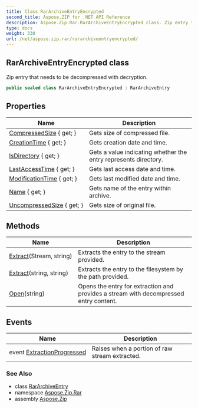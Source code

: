```yaml
---
title: Class RarArchiveEntryEncrypted
second_title: Aspose.ZIP for .NET API Reference
description: Aspose.Zip.Rar.RarArchiveEntryEncrypted class. Zip entry that needs to be decompressed with decryption
type: docs
weight: 330
url: /net/aspose.zip.rar/rararchiveentryencrypted/
---
```

## RarArchiveEntryEncrypted class

Zip entry that needs to be decompressed with decryption.

```csharp
public sealed class RarArchiveEntryEncrypted : RarArchiveEntry
```

## Properties

| Name | Description |
| --- | --- |
| [CompressedSize](../../aspose.zip.rar/rararchiveentry/compressedsize/) { get; } | Gets size of compressed file. |
| [CreationTime](../../aspose.zip.rar/rararchiveentry/creationtime/) { get; } | Gets creation date and time. |
| [IsDirectory](../../aspose.zip.rar/rararchiveentry/isdirectory/) { get; } | Gets a value indicating whether the entry represents directory. |
| [LastAccessTime](../../aspose.zip.rar/rararchiveentry/lastaccesstime/) { get; } | Gets last access date and time. |
| [ModificationTime](../../aspose.zip.rar/rararchiveentry/modificationtime/) { get; } | Gets last modified date and time. |
| [Name](../../aspose.zip.rar/rararchiveentry/name/) { get; } | Gets name of the entry within archive. |
| [UncompressedSize](../../aspose.zip.rar/rararchiveentry/uncompressedsize/) { get; } | Gets size of original file. |

## Methods

| Name | Description |
| --- | --- |
| [Extract](../../aspose.zip.rar/rararchiveentry/extract/)(Stream, string) | Extracts the entry to the stream provided. |
| [Extract](../../aspose.zip.rar/rararchiveentry/extract/)(string, string) | Extracts the entry to the filesystem by the path provided. |
| [Open](../../aspose.zip.rar/rararchiveentry/open/)(string) | Opens the entry for extraction and provides a stream with decompressed entry content. |

## Events

| Name | Description |
| --- | --- |
| event [ExtractionProgressed](../../aspose.zip.rar/rararchiveentry/extractionprogressed/) | Raises when a portion of raw stream extracted. |

### See Also

* class [RarArchiveEntry](../rararchiveentry/)
* namespace [Aspose.Zip.Rar](../../aspose.zip.rar/)
* assembly [Aspose.Zip](../../)


